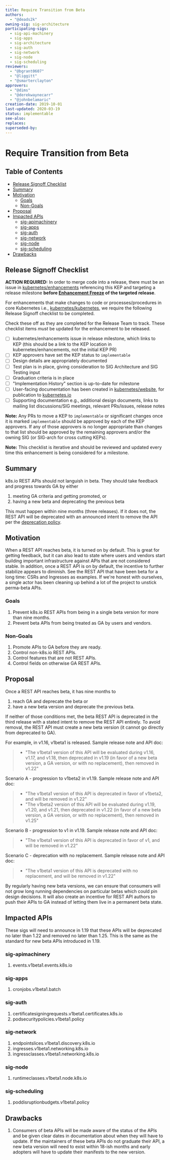 ```yaml
---
title: Require Transition from Beta
authors:
  - "@deads2k"
owning-sig: sig-architecture
participating-sigs:
  - sig-api-machinery
  - sig-apps
  - sig-architecture
  - sig-auth
  - sig-network
  - sig-node
  - sig-scheduling
reviewers:
  - "@bgrant0607"
  - "@liggitt"
  - "@smarterclayton"
approvers:
  - "@dims"
  - "@derekwaynecarr"
  - "@johnbelamaric"
creation-date: 2019-10-01
last-updated: 2020-03-19
status: implementable
see-also:
replaces:
superseded-by:
---
```


# Require Transition from Beta

## Table of Contents

<!-- toc -->
- [Release Signoff Checklist](#release-signoff-checklist)
- [Summary](#summary)
- [Motivation](#motivation)
  - [Goals](#goals)
  - [Non-Goals](#non-goals)
- [Proposal](#proposal)
- [Impacted APIs](#impacted-apis)
  - [sig-apimachinery](#sig-apimachinery)
  - [sig-apps](#sig-apps)
  - [sig-auth](#sig-auth)
  - [sig-network](#sig-network)
  - [sig-node](#sig-node)
  - [sig-scheduling](#sig-scheduling)
- [Drawbacks](#drawbacks)
<!-- /toc -->

## Release Signoff Checklist

**ACTION REQUIRED:** In order to merge code into a release, there must be an issue in [kubernetes/enhancements] referencing this KEP and targeting a release milestone **before [Enhancement Freeze](https://github.com/kubernetes/sig-release/tree/master/releases)
of the targeted release**.

For enhancements that make changes to code or processes/procedures in core Kubernetes i.e., [kubernetes/kubernetes], we require the following Release Signoff checklist to be completed.

Check these off as they are completed for the Release Team to track. These checklist items _must_ be updated for the enhancement to be released.

- [ ] kubernetes/enhancements issue in release milestone, which links to KEP (this should be a link to the KEP location in kubernetes/enhancements, not the initial KEP PR)
- [ ] KEP approvers have set the KEP status to `implementable`
- [ ] Design details are appropriately documented
- [ ] Test plan is in place, giving consideration to SIG Architecture and SIG Testing input
- [ ] Graduation criteria is in place
- [ ] "Implementation History" section is up-to-date for milestone
- [ ] User-facing documentation has been created in [kubernetes/website], for publication to [kubernetes.io]
- [ ] Supporting documentation e.g., additional design documents, links to mailing list discussions/SIG meetings, relevant PRs/issues, release notes

**Note:** Any PRs to move a KEP to `implementable` or significant changes once it is marked `implementable` should be approved by each of the KEP approvers. If any of those approvers is no longer appropriate than changes to that list should be approved by the remaining approvers and/or the owning SIG (or SIG-arch for cross cutting KEPs).

**Note:** This checklist is iterative and should be reviewed and updated every time this enhancement is being considered for a milestone.

[kubernetes.io]: https://kubernetes.io/
[kubernetes/enhancements]: https://github.com/kubernetes/enhancements/issues
[kubernetes/kubernetes]: https://github.com/kubernetes/kubernetes
[kubernetes/website]: https://github.com/kubernetes/website

## Summary

k8s.io REST APIs should not languish in beta.  They should take feedback and progress towards GA by either
1. meeting GA criteria and getting promoted, or
2. having a new beta and deprecating the previous beta
  
This must happen within nine months (three releases).  If it does not,
the REST API will be deprecated with an announced intent to remove the API per the [deprecation policy](https://kubernetes.io/docs/reference/using-api/deprecation-policy/).

## Motivation

When a REST API reaches beta, it is turned on by default.  This is great for getting feedback, but it can also lead to state
where users and vendors start building important infrastructure against APIs that are not considered stable.
In addition, once a REST API is on by default, the incentive to further stabilize appears to diminish.
See the REST API that have been beta for a long time: CSRs and Ingresses as examples.
If we're honest with ourselves, a single actor has been cleaning up behind a lot of the project to unstick perma-beta APIs.

[experience reports]: https://github.com/golang/go/wiki/ExperienceReports

### Goals

1. Prevent k8s.io REST APIs from being in a single beta version for more than nine months.
2. Prevent beta APIs from being treated as GA by users and vendors.

### Non-Goals

1. Promote APIs to GA before they are ready.
2. Control non-k8s.io REST APIs.
3. Control features that are not REST APIs.
4. Control fields on otherwise GA REST APIs.

## Proposal

Once a REST API reaches beta, it has nine months to 
1. reach GA and deprecate the beta or 
2. have a new beta version and deprecate the previous beta.

If neither of those conditions met, the beta REST API is deprecated in the third release with a stated intent to remove the REST API entirely.
To avoid removal, the REST API must create a new beta version (it cannot go directly from deprecated to GA).

For example, in v1.16, v1beta1 is released. Sample release note and API doc:
> * "The v1beta1 version of this API will be evaluated during v1.16, v1.17, and v1.18, then deprecated in v1.19 (in favor of a new beta version, a GA version, or with no replacement), then removed in v1.22"

Scenario A - progression to v1beta2 in v1.19. Sample release note and API doc:
> * "The v1beta1 version of this API is deprecated in favor of v1beta2, and will be removed in v1.22"
> * "The v1beta2 version of this API will be evaluated during v1.19, v1.20, and v1.21, then deprecated in v1.22 (in favor of a new beta version, a GA version, or with no replacement), then removed in v1.25"

Scenario B - progression to v1 in v1.19. Sample release note and API doc:
> * "The v1beta1 version of this API is deprecated in favor of v1, and will be removed in v1.22"

Scenario C - deprecation with no replacement. Sample release note and API doc:
> * "The v1beta1 version of this API is deprecated with no replacement, and will be removed in v1.22"

By regularly having new beta versions, we can ensure that consumers will not grow long running dependencies on particular betas which could pin design decisions.
It will also create an incentive for REST API authors to push their APIs to GA instead of letting them live in a permanent beta state.

## Impacted APIs
These sigs will need to announce in 1.19 that these APIs will be deprecated no later than 1.22 and removed no later than 1.25.
This is the same as the standard for new beta APIs introduced in 1.19.

### sig-apimachinery
1. events.v1beta1.events.k8s.io

### sig-apps
1. cronjobs.v1beta1.batch

### sig-auth
1. certificatesigningrequests.v1beta1.certificates.k8s.io
2. podsecuritypolicies.v1beta1.policy

### sig-network
1. endpointslices.v1beta1.discovery.k8s.io
2. ingresses.v1beta1.networking.k8s.io
3. ingressclasses.v1beta1.networking.k8s.io

### sig-node
1. runtimeclasses.v1beta1.node.k8s.io

### sig-scheduling
1. poddisruptionbudgets.v1beta1.policy

## Drawbacks

1. Consumers of beta APIs will be made aware of the status of the APIs and be given clear dates in documentation about
when they will have to update.  If the maintainers of these beta APIs do not graduate their API, a new beta version will
need to exist within 18-ish months and early adopters will have to update their manifests to the new version.  
